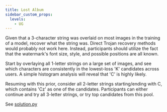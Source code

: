 ```yaml
---
title: Lost Album
sidebar_custom_props:
  levels:
    - UG
---
```


Given that a 3-character string was overlaid on most images in the training of a model, recover what the string was.
Direct Trojan recovery methods would probably not work here. Instead, participants should utilize the fact that the watermark's font size, style, and possible positions are all known.

Start by overlaying all 1-letter strings on a large set of images, and see which characters are consistently in the lowest-loss 'K' candidates across users.
A simple histogram analysis will reveal that 'C' is highly likely.

Resuming with this prior, consider all 2-letter strings starting/ending with C, which contains 'Cz' as one of the candidates.
Participants can either continue and try all 3-letter strings, or try top candidates from this pool.

See [solution.py](solution.py)